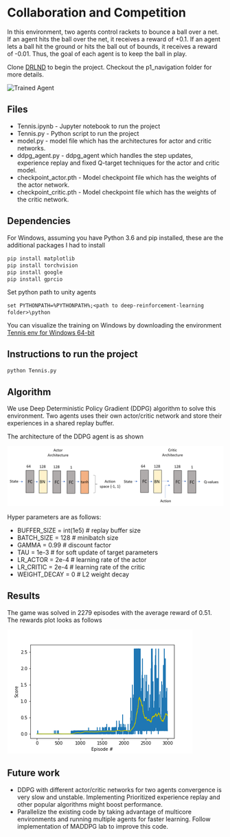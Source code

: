 [//]: # (Image References)

[image1]: https://user-images.githubusercontent.com/10624937/42135623-e770e354-7d12-11e8-998d-29fc74429ca2.gif "Trained Agent"

# Collaboration and Competition
In this environment, two agents control rackets to bounce a ball over a net. If an agent hits the ball over the net, it receives a reward of +0.1. If an agent lets a ball hit the ground or hits the ball out of bounds, it receives a reward of -0.01. Thus, the goal of each agent is to keep the ball in play.


Clone [DRLND](https://github.com/udacity/deep-reinforcement-learning/) to begin the project. Checkout the p1_navigation folder for more details.

![Trained Agent][image1]
## Files 
* Tennis.ipynb - Jupyter notebook to run the project 
* Tennis.py - Python script to run the project
* model.py - model file which has the architectures for actor and critic networks.
* ddpg_agent.py - ddpg_agent which handles the step updates, experience replay and fixed Q-target techniques for the actor and critic model.
* checkpoint_actor.pth - Model checkpoint file which has the weights of the actor network. 
* checkpoint_critic.pth - Model checkpoint file which has the weights of the critic network. 

## Dependencies

For Windows, assuming you have Python 3.6 and pip installed, these are the additional packages I had to install

```
pip install matplotlib
pip install torchvision
pip install google
pip install gprcio
``` 
Set python path to unity agents
```
set PYTHONPATH=%PYTHONPATH%;<path to deep-reinforcement-learning folder>\python
```

You can visualize the training on Windows by downloading the environment [Tennis env for Windows 64-bit](https://s3-us-west-1.amazonaws.com/udacity-drlnd/P3/Tennis/Tennis_Windows_x86_64.zip)

## Instructions to run the project
```
python Tennis.py
```
## Algorithm

We use Deep Deterministic Policy Gradient (DDPG) algorithm to solve this environment. Two agents uses their own actor/critic network and store their experiences in a shared replay buffer.

The architecture of the DDPG agent is as shown 

![Alt text](arch.png?raw=true "Title")

Hyper parameters are as follows:
* BUFFER_SIZE = int(1e5)  # replay buffer size
* BATCH_SIZE = 128        # minibatch size
* GAMMA = 0.99            # discount factor
* TAU = 1e-3              # for soft update of target parameters
* LR_ACTOR = 2e-4         # learning rate of the actor 
* LR_CRITIC = 2e-4        # learning rate of the critic
* WEIGHT_DECAY = 0        # L2 weight decay

## Results
The game was solved in 2279 episodes with the average reward of 0.51. The rewards plot looks as follows

![Alt text](rewards_marl.png?raw=true "Title")

## Future work
* DDPG with different actor/critic networks for two agents convergence is very slow and unstable. Implementing Prioritized experience replay and other popular algorithms might boost performance.
* Parallelize the existing code by taking advantage of multicore environments and running multiple agents for faster learning. Follow implementation of MADDPG lab to improve this code.


